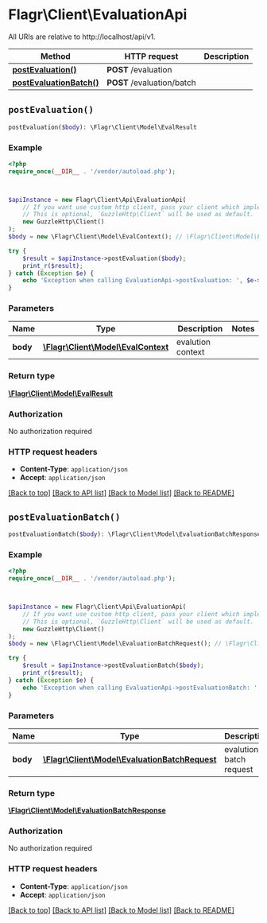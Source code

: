 # Flagr\Client\EvaluationApi

All URIs are relative to http://localhost/api/v1.

Method | HTTP request | Description
------------- | ------------- | -------------
[**postEvaluation()**](EvaluationApi.md#postEvaluation) | **POST** /evaluation | 
[**postEvaluationBatch()**](EvaluationApi.md#postEvaluationBatch) | **POST** /evaluation/batch | 


## `postEvaluation()`

```php
postEvaluation($body): \Flagr\Client\Model\EvalResult
```



### Example

```php
<?php
require_once(__DIR__ . '/vendor/autoload.php');



$apiInstance = new Flagr\Client\Api\EvaluationApi(
    // If you want use custom http client, pass your client which implements `GuzzleHttp\ClientInterface`.
    // This is optional, `GuzzleHttp\Client` will be used as default.
    new GuzzleHttp\Client()
);
$body = new \Flagr\Client\Model\EvalContext(); // \Flagr\Client\Model\EvalContext | evalution context

try {
    $result = $apiInstance->postEvaluation($body);
    print_r($result);
} catch (Exception $e) {
    echo 'Exception when calling EvaluationApi->postEvaluation: ', $e->getMessage(), PHP_EOL;
}
```

### Parameters

Name | Type | Description  | Notes
------------- | ------------- | ------------- | -------------
 **body** | [**\Flagr\Client\Model\EvalContext**](../Model/EvalContext.md)| evalution context |

### Return type

[**\Flagr\Client\Model\EvalResult**](../Model/EvalResult.md)

### Authorization

No authorization required

### HTTP request headers

- **Content-Type**: `application/json`
- **Accept**: `application/json`

[[Back to top]](#) [[Back to API list]](../../README.md#endpoints)
[[Back to Model list]](../../README.md#models)
[[Back to README]](../../README.md)

## `postEvaluationBatch()`

```php
postEvaluationBatch($body): \Flagr\Client\Model\EvaluationBatchResponse
```



### Example

```php
<?php
require_once(__DIR__ . '/vendor/autoload.php');



$apiInstance = new Flagr\Client\Api\EvaluationApi(
    // If you want use custom http client, pass your client which implements `GuzzleHttp\ClientInterface`.
    // This is optional, `GuzzleHttp\Client` will be used as default.
    new GuzzleHttp\Client()
);
$body = new \Flagr\Client\Model\EvaluationBatchRequest(); // \Flagr\Client\Model\EvaluationBatchRequest | evalution batch request

try {
    $result = $apiInstance->postEvaluationBatch($body);
    print_r($result);
} catch (Exception $e) {
    echo 'Exception when calling EvaluationApi->postEvaluationBatch: ', $e->getMessage(), PHP_EOL;
}
```

### Parameters

Name | Type | Description  | Notes
------------- | ------------- | ------------- | -------------
 **body** | [**\Flagr\Client\Model\EvaluationBatchRequest**](../Model/EvaluationBatchRequest.md)| evalution batch request |

### Return type

[**\Flagr\Client\Model\EvaluationBatchResponse**](../Model/EvaluationBatchResponse.md)

### Authorization

No authorization required

### HTTP request headers

- **Content-Type**: `application/json`
- **Accept**: `application/json`

[[Back to top]](#) [[Back to API list]](../../README.md#endpoints)
[[Back to Model list]](../../README.md#models)
[[Back to README]](../../README.md)
